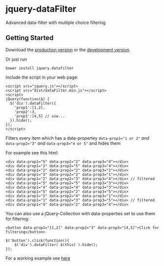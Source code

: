 # jquery-dataFilter

Advanced data-filter with multiple choice filtering

## Getting Started
Download the [production version][min] or the [development version][max].

[min]: https://raw.github.com/ulima/jquery-dataFilter/master/dist/dataFilter.min.js
[max]: https://raw.github.com/ulima/jquery-dataFilter/master/dist/dataFilter.js

Or just run

    bower install jquery.datafilter

Include the script in your web page:

	<script src="jquery.js"></script>
	<script src="dist/dataFilter.min.js"></script>
	<script>
	jQuery(function($) {
	  $('div').dataFilter({
        'prop1':[1,2],
        'prop2':3,
        'prop3':[4,5] // usw...
      }).hide();
	});
	</script>

Filters every item which has a data-propertey `data-prop1="1 or 2"` *and* `data-prop2="3"` *and* `data-prop3="4 or 5"` and hides them

For example see this html:

    <div data-prop1="5" data-prop2="2" data-prop3="4"></div>
    <div data-prop1="2" data-prop2="5" data-prop3="4"></div>
    <div data-prop1="2" data-prop2="2" data-prop3="2"></div>
    <div data-prop1="3" data-prop2="2" data-prop3="1"></div>
    <div data-prop1="2" data-prop2="3" data-prop3="4"></div> // filtered
    <div data-prop1="5" data-prop2="5" data-prop3="3"></div>
    <div data-prop1="4" data-prop2="4" data-prop3="3"></div>
    <div data-prop1="5" data-prop2="2" data-prop3="5"></div>
    <div data-prop1="2" data-prop2="4" data-prop3="1"></div>
    <div data-prop1="1" data-prop2="3" data-prop3="5"></div> // filtered
    <div data-prop1="4" data-prop2="2" data-prop3="4"></div>

You can also use a jQuery-Collection with data-properties set to use them for filtering:

    <button data-prop1="[1,2]" data-prop2="3" data-prop3="[4,5]">Click for filtering</button>
    
    $('button').click(function(){
        $('div').dataFilter( $(this) ).hide();
    });

For a working example see [here][test]

[test]: https://github.com/Fuzzyma/jquery.dataFilter/blob/master/test/manual-test.htm